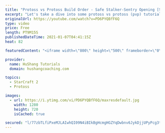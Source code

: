 ```yaml
---
title: "Protoss vs Protoss Build Order - Safe Stalker-Sentry Opening [Starcraft 2 2020]"
excerpt: "Let's take a dive into some protoss vs protoss (pvp) tutorials this week. To get us into the midgame safely, let's make sure to start off with a safe opening!  Protoss vs Protoss Build Order - Safe Stalker-Sentry Opening [Starcraft 2 2020] #protoss #starcraft2 #buildorder  Build Order: ----------------------------"
originalUrl: https://youtube.com/watch?v=PD6PYQBfF6Q
type: video
price: Free
length: PT9M15S
publishedDateTime: 2021-01-07T04:41:15Z
heat: 82

featuredContent: "<iframe width=\"800\" height=\"500\" frameborder=\"0\" src=\"https://www.youtube.com/embed/PD6PYQBfF6Q\" allow=\"accelerometer; autoplay; encrypted-media; gyroscope; picture-in-picture\" allowfullscreen></iframe>"

provider:
  name: HuShang Tutorials
  domain: hushangcoaching.com

topics:
  - StarCraft 2
  - Protoss

images:
  - url: https://i.ytimg.com/vi/PD6PYQBfF6Q/maxresdefault.jpg
    width: 1280
    height: 720
    isCached: true

secured: "l/77zbTLfiPxeMJLAIwhQI09N4iBIkBgHcmgHGZYqDwbnv6JykDjjUPyPcg3t5aWpA7alMj68Ys1uUN9qTaQYm8zcbwDhS7B2bacj1DJWRRWpsNi9abhOVLpJzSFW2vGJhJs3bNUdlezThKFspLUnrbOpYJWeymG5uhMjZb1xSGYlHYKzmxEbGiW0VRDWVG6tqm29Ro3VMFo5X8xGzvv9k2nL2R/+RIY+aUhE5eJu/PDWND2TH2I51LXS3lKqqrAm9nwTkKIuhdT9qPie4/14PpOzIgdaVh415EIJM+J2HhiwK46XZWNYv7Dv4JhUgVIHzuJbAG1d+vgP7g91kUPbB7npuUb6c41h/tEOJmj6CCzTZA82YrZX4yy0v4JaiI5BtEHCVhYnFXpUi5LmiqwPqbJEMSvjrhHsqMujMe5eEY=;n7UoyAz+vovQXPUzzd4Caw=="
---
```


